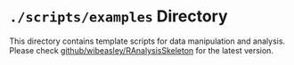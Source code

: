 `./scripts/examples` Directory
=========

This directory contains template scripts for data manipulation and analysis. Please check [github/wibeasley/RAnalysisSkeleton](https://github.com/wibeasley/RAnalysisSkeleton) for the latest version. 


